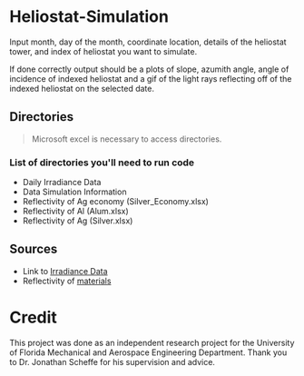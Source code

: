# Heliostat-Simulation

Input month, day of the month, coordinate location, details of the heliostat tower, and index of heliostat you want to simulate.

If done correctly output should be a plots of slope, azumith angle, angle of incidence of indexed heliostat and a gif of the light rays
reflecting off of the indexed heliostat on the selected date.

## Directories
> Microsoft excel is necessary to access directories.
### List of directories you'll need to run code
- Daily Irradiance Data
- Data Simulation Information
- Reflectivity of Ag economy (Silver_Economy.xlsx)
- Reflectivity of Al (Alum.xlsx)
- Reflectivity of Ag (Silver.xlsx)

## Sources
- Link to [Irradiance Data](https://lasp.colorado.edu/home/sorce/data/)
- Reflectivity of [materials](https://www.thorlabs.com/navigation.cfm?guide_id=2317) 

# Credit
This project was done as an independent research project for the University of Florida Mechanical and Aerospace Engineering Department. Thank you to Dr. Jonathan Scheffe for his supervision and advice.
